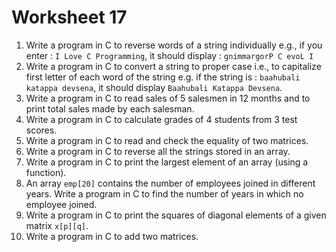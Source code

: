 # Worksheet 17

1. Write a program in C to reverse words of a string individually e.g., if you enter : `I Love C Programming`, it should display : `gnimmargorP C evoL I`
2. Write a program in C to convert a string to proper case i.e., to capitalize first letter of each word of the string e.g. if the string is : `baahubali katappa devsena`, it should display `Baahubali Katappa Devsena`.
3. Write a program in C to read sales of 5 salesmen in 12 months and to print total sales made by each salesman.
4. Write a program in C to calculate grades of 4 students from 3 test scores.
5. Write a program in C to read and check the equality of two matrices.
6. Write a program in C to reverse all the strings stored in an array.
7. Write a program in C to print the largest element of an array (using a function).
8. An array `emp[20]` contains the number of employees joined in different years. Write a program in C to find the number of years in which no employee joined.
9. Write a program in C to print the squares of diagonal elements of a given matrix `x[p][q]`.
10. Write a program in C to add two matrices.
